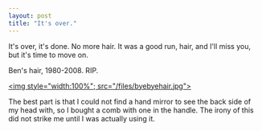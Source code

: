 ```yaml
---
layout: post
title: "It's over."
---
```

It's over, it's done.  No more hair.  It was a good run, hair, and I'll miss you, but it's time to move on.  

Ben's hair, 1980-2008.  RIP.

<a href="/files/byebyehair.jpg"><img style="width:100%"; src="/files/byebyehair.jpg"></a>

The best part is that I could not find a hand mirror to see the back side of my head with, so I bought a comb with one in the handle.  The irony of this did not strike me until I was actually using it.


